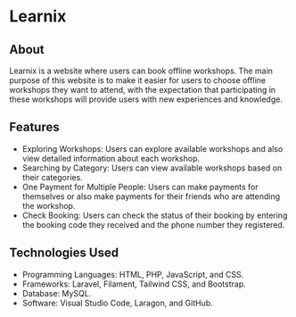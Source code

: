 # Learnix

## About

Learnix is a website where users can book offline workshops. The main purpose of this website is to make it easier for users to choose offline workshops they want to attend, with the expectation that participating in these workshops will provide users with new experiences and knowledge.

## Features

-   Exploring Workshops: Users can explore available workshops and also view detailed information about each workshop.
-   Searching by Category: Users can view available workshops based on their categories.
-   One Payment for Multiple People: Users can make payments for themselves or also make payments for their friends who are attending the workshop.
-   Check Booking: Users can check the status of their booking by entering the booking code they received and the phone number they registered.

## Technologies Used

-   Programming Languages: HTML, PHP, JavaScript, and CSS.
-   Frameworks: Laravel, Filament, Tailwind CSS, and Bootstrap.
-   Database: MySQL.
-   Software: Visual Studio Code, Laragon, and GitHub.
